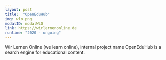 ```yaml
---
layout: post
title:  "OpenEduHub"
img: wlo.png
modalID: modalWLO
link: https://wirlernenonline.de
runtime: "2020 - ongoing"
---
```

Wir Lernen Online (we learn online), internal project name OpenEduHub is a search engine for educational content.  
